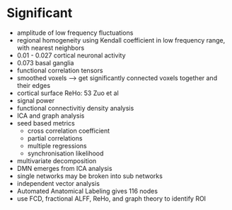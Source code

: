 # Significant
- amplitude of low frequency fluctuations
- regional homogeneity using Kendall coefficient in low frequency range, with nearest neighbors
- 0.01 - 0.027 cortical neuronal activity
- 0.073 basal ganglia
- functional correlation tensors
- smoothed voxels --> get significantly connected voxels together and their edges
- cortical surface ReHo: 53 Zuo et al
- signal power
- functional connectivitiy density analysis
- ICA and graph analysis
- seed based metrics
	- cross correlation coefficient
	- partial correlations
	- multiple regressions
	- synchronisation likelihood
- multivariate decomposition
- DMN emerges from ICA analysis
- single networks may be broken into sub networks
- independent vector analysis
- Automated Anatomical Labeling gives 116 nodes
- use FCD, fractional ALFF, ReHo, and graph theory to identify ROI
